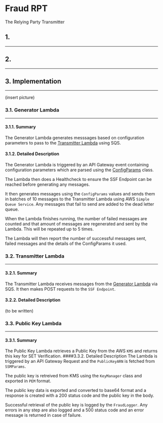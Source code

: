 # Fraud RPT
The Relying Party Transmitter


## 1.
---
## 2. 
---

## 3. Implementation
---
(insert picture)
### 3.1. Generator Lambda
---
#### 3.1.1. Summary
The Generator Lambda generates messsages based on configuration parameters to pass to the [Transmitter Lambda](#Transmitter-Lambda) using SQS.

#### 3.1.2. Detailed Description
The Generator Lambda is triggered by an API Gateway event containing configuration parameters which are parsed using the [ConfigParams](#ConfigParams) class. 

The Lambda then does a Healthcheck to ensure the SSF Endpoint can be reached before generating any messages. 

It then generates messages using the `ConfigParams` values and sends them in batches of 10 messages to the Transmitter Lambda using AWS `Simple Queue Service`. Any messages that fail to send are added to the dead letter queue. 

When the Lambda finishes running, the number of failed messages are counted and that amount of messages are regenerated and sent by the Lambda. This will be repeated up to 5 times. 

The Lambda will then report the number of successful messages sent, failed messages and the details of the ConfigParams it used.


### 3.2. Transmitter Lambda
---
#### 3.2.1. Summary
The Transmitter Lambda receives messages from the [Generator Lambda](#Generator-Lambda) via SQS.   It then makes POST requests to the `SSF Endpoint`.

#### 3.2.2. Detailed Description
(to be written)


### 3.3. Public Key Lambda
---
#### 3.3.1. Summary
The Public Key Lambda retrieves a Public Key from the AWS `KMS` and returns this key for SET Verification.
####3.3.2. Detailed Description
The Lambda is triggered by an API Gateway Request and the `PublicKeyARN` is fetched from `SSMParams`.

The public key is retreived from KMS using the `KeyManager` class and exported in `PEM` format.

The public key data is exported and converted to base64 format and a response is created with a 200 status code and the public key in the body.

Successful retrieval of the public key is logged by the `FraudLogger`. Any errors in any step are also logged and a 500 status code and an error message is returned in case of failure.
